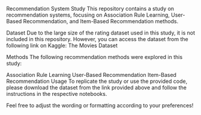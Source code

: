 Recommendation System Study
This repository contains a study on recommendation systems, focusing on Association Rule Learning, User-Based Recommendation, and Item-Based Recommendation methods.

Dataset
Due to the large size of the rating dataset used in this study, it is not included in this repository. However, you can access the dataset from the following link on Kaggle: The Movies Dataset

Methods
The following recommendation methods were explored in this study:

Association Rule Learning
User-Based Recommendation
Item-Based Recommendation
Usage
To replicate the study or use the provided code, please download the dataset from the link provided above and follow the instructions in the respective notebooks.

Feel free to adjust the wording or formatting according to your preferences!
 
